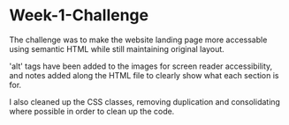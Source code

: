 # Week-1-Challenge

The challenge was to make the website landing page more accessable using semantic HTML while still maintaining original layout.

'alt' tags have been added to the images for screen reader accessibility, and notes added along the HTML file to clearly show what each section is for.

I also cleaned up the CSS classes, removing duplication and consolidating where possible in order to clean up the code.

